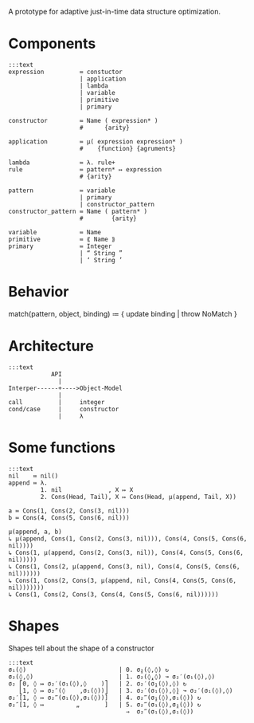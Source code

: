 A prototype for adaptive just-in-time data structure optimization.

<!-- Das λ macht μ -->

Components
==========

    :::text
    expression          ≔ constuctor
                        | application
                        | lambda
                        | variable
                        | primitive
                        | primary

    constructor         ≔ Name ( expression* )
                        #      {arity}

    application         ≔ µ( expression expression* )
                        #    {function} {agruments}

    lambda              ≔ λ. rule+
    rule                ≔ pattern* ↦ expression
                        # {arity}

    pattern             ≔ variable
                        | primary
                        | constructor_pattern
    constructor_pattern ≔ Name ( pattern* )
                        #        {arity}

    variable            ≔ Name
    primitive           ≔ ⟪ Name ⟫
    primary             ≔ Integer
                        | “ String ”
                        | ‘ String ’


Behavior
========

match(pattern, object, binding) ≔ { update binding | throw NoMatch }




Architecture
============

    :::text
                API
                  |
    Interper------+---->Object-Model
                  |
    call          |     integer
    cond/case     |     constructor
                  |     λ

Some functions
==============

    :::text
    nil    ≔ nil()
    append ≔ λ.
             1. nil             , X ↦ X
             2. Cons(Head, Tail), X ↦ Cons(Head, μ(append, Tail, X))

    a ≔ Cons(1, Cons(2, Cons(3, nil)))
    b ≔ Cons(4, Cons(5, Cons(6, nil)))
    
    μ(append, a, b)
    ↳ μ(append, Cons(1, Cons(2, Cons(3, nil))), Cons(4, Cons(5, Cons(6, nil))))
    ↳ Cons(1, μ(append, Cons(2, Cons(3, nil)), Cons(4, Cons(5, Cons(6, nil)))))
    ↳ Cons(1, Cons(2, μ(append, Cons(3, nil), Cons(4, Cons(5, Cons(6, nil))))))
    ↳ Cons(1, Cons(2, Cons(3, μ(append, nil, Cons(4, Cons(5, Cons(6, nil)))))))
    ↳ Cons(1, Cons(2, Cons(3, Cons(4, Cons(5, Cons(6, nil))))))
    
Shapes
=====

Shapes tell about the shape of a constructor
    
    :::text
    σ₁(◊)                          | 0. σ̭₂(◊,◊) ↻
    σ₂(◊,◊)                        | 1. σ₂(◊̭,◊) ↝ σ₂′(σ₁(◊),◊)
    σ₂ ⎡0, ◊ ↦ σ₂′(σ₁(◊),◊    )⎤   | 2. σ₂′(σ̭₁(◊),◊) ↻
       ⎣1, ◊ ↦ σ₂″(◊    ,σ₁(◊))⎦   | 3. σ₂′(σ₁(◊),◊̭) ↝ σ₂′(σ₁(◊),◊)
    σ₂′[1, ◊ ↦ σ₂‴(σ₁(◊),σ₁(◊))]   | 4. σ₂‴(σ̭₁(◊),σ₁(◊)) ↻
    σ₂″[1, ◊ ↦         „       ]   | 5. σ₂‴(σ₁(◊),σ̭₁(◊)) ↻
                                     ⇒  σ₂‴(σ₁(◊),σ₁(◊))
